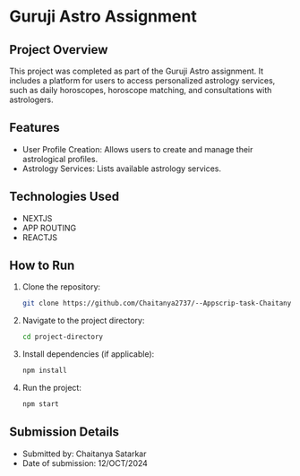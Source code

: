 
# Guruji Astro Assignment

## Project Overview
This project was completed as part of the Guruji Astro assignment. It includes a platform for users to access personalized astrology services, such as daily horoscopes, horoscope matching, and consultations with astrologers.

## Features
- User Profile Creation: Allows users to create and manage their astrological profiles.
- Astrology Services: Lists available astrology services.

## Technologies Used
- NEXTJS
- APP ROUTING
- REACTJS   

## How to Run
1. Clone the repository:
   ```bash
   git clone https://github.com/Chaitanya2737/--Appscrip-task-Chaitanya-Satarkar.git
   ```

2. Navigate to the project directory:
   ```bash
   cd project-directory
   ```

3. Install dependencies (if applicable):
   ```bash
   npm install
   ```

4. Run the project:
   ```bash
   npm start
   ```

## Submission Details
- Submitted by: Chaitanya Satarkar
- Date of submission: 12/OCT/2024
